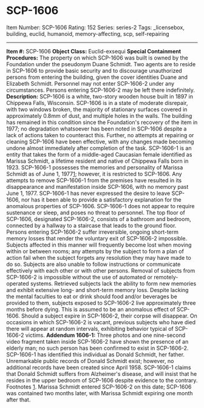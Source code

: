 # SCP-1606
Item Number: SCP-1606
Rating: 152
Series: series-2
Tags: _licensebox, building, euclid, humanoid, memory-affecting, scp, self-repairing

---

**Item #:** SCP-1606
**Object Class:** Euclid-exsequi
**Special Containment Procedures:** The property on which SCP-1606 was built is owned by the Foundation under the pseudonym Duane Schmidt. Two agents are to reside in SCP-1606 to provide basic security and to discourage unauthorized persons from entering the building, given the cover identities Duane and Elizabeth Schmidt. Personnel may not enter SCP-1606-2 under any circumstances. Persons entering SCP-1606-2 may be left there indefinitely.
**Description:** SCP-1606 is a white, two-story wooden house built in 1897 in Chippewa Falls, Wisconsin. SCP-1606 is in a state of moderate disrepair, with two windows broken, the majority of stationary surfaces covered in approximately 0.8mm of dust, and multiple holes in the walls. The building has remained in this condition since the Foundation's recovery of the item in 1977; no degradation whatsoever has been noted in SCP-1606 despite a lack of actions taken to counteract this. Further, no attempts at repairing or cleaning SCP-1606 have been effective, with any changes made becoming undone almost immediately after completion of the task.
SCP-1606-1 is an entity that takes the form of a middle-aged Caucasian female identified as Marissa Schmidt, a lifetime resident and native of Chippewa Falls born in 1923. SCP-1606-1 possesses the memories and personality of Marissa Schmidt as of June 1, 1977[1](javascript:;); however, it is restricted to SCP-1606. Any attempts to remove SCP-1606-1 from the premises have resulted in its disappearance and manifestation inside SCP-1606, with no memory past June 1, 1977. SCP-1606-1 has never expressed the desire to leave SCP-1606, nor has it been able to provide a satisfactory explanation for the anomalous properties of SCP-1606. SCP-1606-1 does not appear to require sustenance or sleep, and poses no threat to personnel.
The top floor of SCP-1606, designated SCP-1606-2, consists of a bathroom and bedroom, connected by a hallway to a staircase that leads to the ground floor. Persons entering SCP-1606-2 suffer irreversible, ongoing short-term memory losses that render the voluntary exit of SCP-1606-2 impossible. Subjects affected in this manner will frequently become lost when moving within or between rooms; any attempts by the subject to form a plan of action fail when the subject forgets any resolution they may have made to do so. Subjects are also unable to follow instructions or communicate effectively with each other or with other persons. Removal of subjects from SCP-1606-2 is impossible without the use of automated or remotely-operated systems. Retrieved subjects lack the ability to form new memories and exhibit extensive long- and short-term memory loss.
Despite lacking the mental faculties to eat or drink should food and/or beverages be provided to them, subjects exposed to SCP-1606-2 live approximately three months before dying. This is assumed to be an anomalous effect of SCP-1606. Should a subject expire in SCP-1606-2, their corpse will disappear. On occasions in which SCP-1606-2 is vacant, previous subjects who have died there will appear at random intervals, exhibiting behavior typical of SCP-1606-2 victims.
**Addendum 1606-1:** Three photos and one nine-second video fragment taken inside SCP-1606-2 have shown the presence of an elderly man; no such person has been confirmed to exist in SCP-1606-2. SCP-1606-1 has identified this individual as Donald Schmidt, her father. Unremarkable public records of Donald Schmidt exist; however, no additional records have been created since April 1958. SCP-1606-1 claims that Donald Schmidt suffers from Alzheimer's disease, and will insist that he resides in the upper bedroom of SCP-1606 despite evidence to the contrary.
Footnotes
[1](javascript:;). Marissa Schmidt entered SCP-1606-2 on this date; SCP-1606 was contained two months later, with Marissa Schmidt expiring one month after that.
